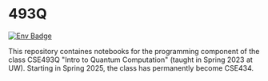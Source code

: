 # 493Q

[![Env Badge](https://img.shields.io/endpoint?url=https://api.qbraid.com/api/environments/valid?envSlug=qbraid_sdk_9j9sjy&label=Launch+on+qBraid&labelColor=white&logo=rocket&logoSize=auto&style=for-the-badge)](http://account.qbraid.com?gitHubUrl=https://github.com/ardroc92/493Q.git&envId=qbraid_sdk_9j9sjy)

This repository containes notebooks for the programming component of the class CSE493Q "Intro to Quantum Computation" (taught in Spring 2023 at UW). Starting in Spring 2025, the class has permanently become CSE434.

